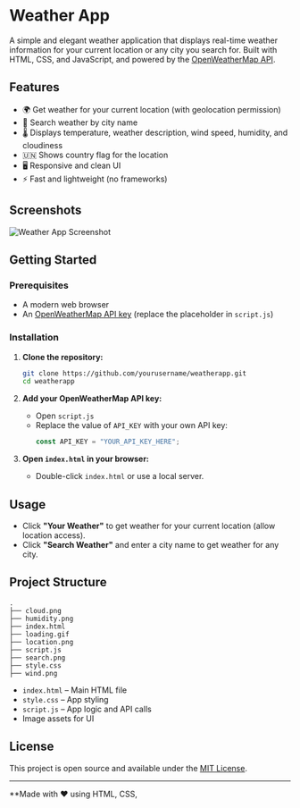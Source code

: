 # Weather App

A simple and elegant weather application that displays real-time weather information for your current location or any city you search for. Built with HTML, CSS, and JavaScript, and powered by the [OpenWeatherMap API](https://openweathermap.org/api).

## Features

- 🌍 Get weather for your current location (with geolocation permission)
- 🔎 Search weather by city name
- 🌡️ Displays temperature, weather description, wind speed, humidity, and cloudiness
- 🇺🇳 Shows country flag for the location
- 🖥️ Responsive and clean UI
- ⚡ Fast and lightweight (no frameworks)

## Screenshots

![Weather App Screenshot](screenshot.png) <!-- Add your screenshot if available -->

## Getting Started

### Prerequisites

- A modern web browser
- An [OpenWeatherMap API key](https://openweathermap.org/appid) (replace the placeholder in `script.js`)

### Installation

1. **Clone the repository:**
   ```sh
   git clone https://github.com/yourusername/weatherapp.git
   cd weatherapp
   ```

2. **Add your OpenWeatherMap API key:**
   - Open `script.js`
   - Replace the value of `API_KEY` with your own API key:
     ```js
     const API_KEY = "YOUR_API_KEY_HERE";
     ```

3. **Open `index.html` in your browser:**
   - Double-click `index.html` or use a local server.

## Usage

- Click **"Your Weather"** to get weather for your current location (allow location access).
- Click **"Search Weather"** and enter a city name to get weather for any city.

## Project Structure

```
.
├── cloud.png
├── humidity.png
├── index.html
├── loading.gif
├── location.png
├── script.js
├── search.png
├── style.css
├── wind.png
```

- `index.html` – Main HTML file
- `style.css` – App styling
- `script.js` – App logic and API calls
- Image assets for UI

## License

This project is open source and available under the [MIT License](LICENSE).

---

**Made with ❤️ using HTML, CSS,